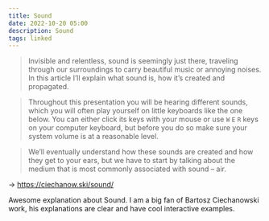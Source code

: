 ```yaml
---
title: Sound
date: 2022-10-20 05:00
description: Sound
tags: linked
---
```


> Invisible and relentless, sound is seemingly just there, traveling through our surroundings to carry beautiful music or annoying noises. In this article I’ll explain what sound is, how it’s created and propagated.

> Throughout this presentation you will be hearing different sounds, which you will often play yourself on little keyboards like the one below. You can either click its keys with your mouse or use `W` `E` `R` keys on your computer keyboard, but before you do so make sure your system volume is at a reasonable level.

> We’ll eventually understand how these sounds are created and how they get to your ears, but we have to start by talking about the medium that is most commonly associated with sound – air.

→ https://ciechanow.ski/sound/

Awesome explanation about Sound. I am a big fan of Bartosz Ciechanowski work, his explanations are clear and have cool interactive examples.
